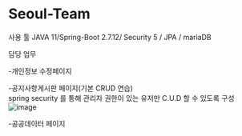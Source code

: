# Seoul-Team




사용 툴
JAVA 11/Spring-Boot 2.7.12/ Security 5 / JPA / mariaDB

담당 업무 

-개인정보 수정페이지
 

-공지사항게시판 페이지(기본 CRUD 연습)
 <br>
    spring security 를 통해 관리자 권한이 있는 유저만 C.U.D 할 수 있도록 구성 
    ![image](https://github.com/balancekim/Seoul-Team/assets/123040447/e85ed610-9778-479b-a4db-06948f26d3c3)


-공공데이터 페이지


